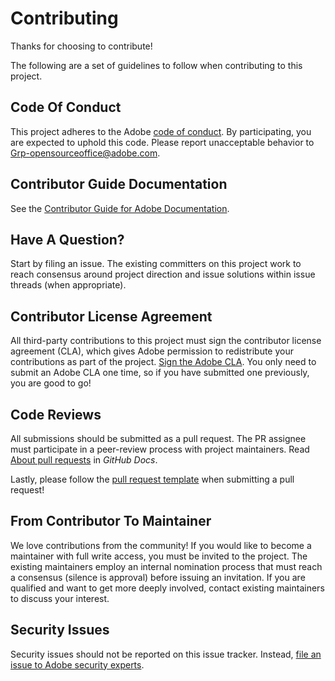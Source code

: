 # Contributing

Thanks for choosing to contribute!

The following are a set of guidelines to follow when contributing to this project.

## Code Of Conduct

This project adheres to the Adobe [code of conduct](code-of-conduct.md). By participating,
you are expected to uphold this code. Please report unacceptable behavior to
[Grp-opensourceoffice@adobe.com](mailto:Grp-opensourceoffice@adobe.com).

## Contributor Guide Documentation

See the [Contributor Guide for Adobe Documentation](https://experienceleague.adobe.com/en/docs/contributor/contributor-guide/introduction).

## Have A Question?

Start by filing an issue. The existing committers on this project work to reach
consensus around project direction and issue solutions within issue threads
(when appropriate).

## Contributor License Agreement

All third-party contributions to this project must sign the contributor
license agreement (CLA), which gives Adobe permission to redistribute your contributions
as part of the project. [Sign the Adobe CLA](https://opensource.adobe.com/cla.html). You
only need to submit an Adobe CLA one time, so if you have submitted one previously,
you are good to go!

## Code Reviews

All submissions should be submitted as a pull request. The PR assignee must participate in a peer-review process with project maintainers. Read [About pull requests](https://docs.github.com/en/pull-requests/collaborating-with-pull-requests/proposing-changes-to-your-work-with-pull-requests/about-pull-requests) in _GitHub Docs_.

Lastly, please follow the [pull request template](PULL_REQUEST_TEMPLATE.md) when
submitting a pull request!

## From Contributor To Maintainer

We love contributions from the community! If you would like to become a maintainer with full write access, you must be invited to the project. The existing maintainers employ an internal nomination process that must reach a consensus (silence is approval) before issuing an invitation. If you are qualified and want to get more deeply involved, contact existing maintainers to discuss your interest.

## Security Issues

Security issues should not be reported on this issue tracker. Instead, [file an issue to Adobe security experts](https://helpx.adobe.com/security/alertus.html).
